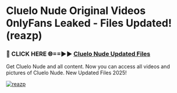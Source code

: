 # Cluelo Nude Original Videos 0nlyFans Leaked - Files Updated! (reazp)

<h3>🔴 CLICK HERE 🌐==►► <a href="https://tinyurl.com/52m3yx9h" rel="nofollow">Cluelo Nude Updated Files</a></h3>

Get Cluelo Nude and all content. Now you can access all videos and pictures of Cluelo Nude. New Updated Files 2025!

[![reazp](https://i.imgur.com/TnHtlc8.gif)](https://tinyurl.com/52m3yx9h)
